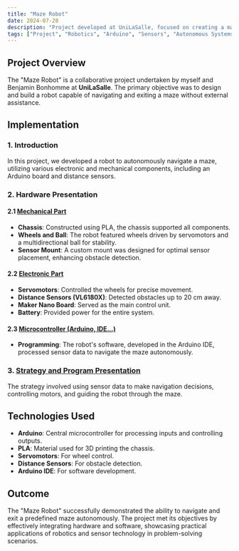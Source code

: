 ```yaml
---
title: "Maze Robot"
date: 2024-07-28
description: "Project developed at UniLaSalle, focused on creating a maze-solving autonomous robot."
tags: ["Project", "Robotics", "Arduino", "Sensors", "Autonomous Systems", "Programming", "Engineering"]
---
```


## Project Overview
The "Maze Robot" is a collaborative project undertaken by myself and Benjamin Bonhomme at **UniLaSalle**. The primary objective was to design and build a robot capable of navigating and exiting a maze without external assistance.

## Implementation

### 1. Introduction
In this project, we developed a robot to autonomously navigate a maze, utilizing various electronic and mechanical components, including an Arduino board and distance sensors.

### 2. Hardware Presentation

#### 2.1 [Mechanical Part](../../project_folder/maze_robot/mechanical_electronic/)
- **Chassis**: Constructed using PLA, the chassis supported all components.
- **Wheels and Ball**: The robot featured wheels driven by servomotors and a multidirectional ball for stability.
- **Sensor Mount**: A custom mount was designed for optimal sensor placement, enhancing obstacle detection.

#### 2.2 [Electronic Part](../../project_folder/maze_robot/Electronic_part/)
- **Servomotors**: Controlled the wheels for precise movement.
- **Distance Sensors (VL6180X)**: Detected obstacles up to 20 cm away.
- **Maker Nano Board**: Served as the main control unit.
- **Battery**: Provided power for the entire system.

#### 2.3 [Microcontroller (Arduino, IDE...)](../../project_folder/maze_robot/Program_control/)
- **Programming**: The robot's software, developed in the Arduino IDE, processed sensor data to navigate the maze autonomously.

### 3. [Strategy and Program Presentation](../../project_folder/maze_robot/Function.md/)
The strategy involved using sensor data to make navigation decisions, controlling motors, and guiding the robot through the maze.

## Technologies Used
* **Arduino**: Central microcontroller for processing inputs and controlling outputs.
* **PLA**: Material used for 3D printing the chassis.
* **Servomotors**: For wheel control.
* **Distance Sensors**: For obstacle detection.
* **Arduino IDE**: For software development.


## Outcome
The "Maze Robot" successfully demonstrated the ability to navigate and exit a predefined maze autonomously. The project met its objectives by effectively integrating hardware and software, showcasing practical applications of robotics and sensor technology in problem-solving scenarios.


